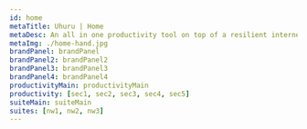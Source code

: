 ```yaml
---
id: home
metaTitle: Uhuru | Home
metaDesc: An all in one productivity tool on top of a resilient internet infrastructure that keeps you always in charge, whatever happens.
metaImg: ./home-hand.jpg
brandPanel: brandPanel
brandPanel2: brandPanel2
brandPanel3: brandPanel3
brandPanel4: brandPanel4
productivityMain: productivityMain
productivity: [sec1, sec2, sec3, sec4, sec5]
suiteMain: suiteMain
suites: [nw1, nw2, nw3]
---
```

